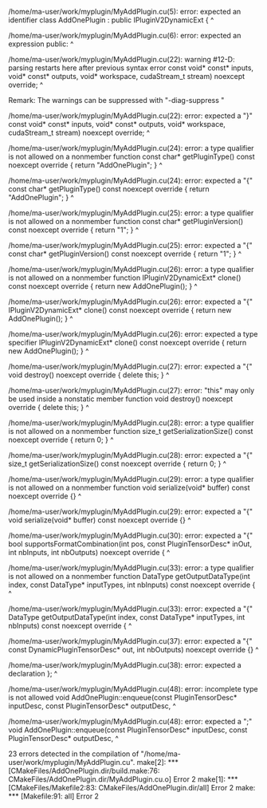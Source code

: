 /home/ma-user/work/myplugin/MyAddPlugin.cu(5): error: expected an identifier
  class AddOnePlugin : public IPluginV2DynamicExt {
  ^

/home/ma-user/work/myplugin/MyAddPlugin.cu(6): error: expected an expression
  public:
  ^

/home/ma-user/work/myplugin/MyAddPlugin.cu(22): warning #12-D: parsing restarts here after previous syntax error
                   const void* const* inputs, void* const* outputs, void* workspace, cudaStream_t stream) noexcept override;
                                                                                                                           ^

Remark: The warnings can be suppressed with "-diag-suppress <warning-number>"

/home/ma-user/work/myplugin/MyAddPlugin.cu(22): error: expected a "}"
                   const void* const* inputs, void* const* outputs, void* workspace, cudaStream_t stream) noexcept override;
                                                                                                                           ^

/home/ma-user/work/myplugin/MyAddPlugin.cu(24): error: a type qualifier is not allowed on a nonmember function
      const char* getPluginType() const noexcept override { return "AddOnePlugin"; }
                                  ^

/home/ma-user/work/myplugin/MyAddPlugin.cu(24): error: expected a "{"
      const char* getPluginType() const noexcept override { return "AddOnePlugin"; }
                                                 ^

/home/ma-user/work/myplugin/MyAddPlugin.cu(25): error: a type qualifier is not allowed on a nonmember function
      const char* getPluginVersion() const noexcept override { return "1"; }
                                     ^

/home/ma-user/work/myplugin/MyAddPlugin.cu(25): error: expected a "{"
      const char* getPluginVersion() const noexcept override { return "1"; }
                                                    ^

/home/ma-user/work/myplugin/MyAddPlugin.cu(26): error: a type qualifier is not allowed on a nonmember function
      IPluginV2DynamicExt* clone() const noexcept override { return new AddOnePlugin(); }
                                   ^

/home/ma-user/work/myplugin/MyAddPlugin.cu(26): error: expected a "{"
      IPluginV2DynamicExt* clone() const noexcept override { return new AddOnePlugin(); }
                                                  ^

/home/ma-user/work/myplugin/MyAddPlugin.cu(26): error: expected a type specifier
      IPluginV2DynamicExt* clone() const noexcept override { return new AddOnePlugin(); }
                                                                        ^

/home/ma-user/work/myplugin/MyAddPlugin.cu(27): error: expected a "{"
      void destroy() noexcept override { delete this; }
                              ^

/home/ma-user/work/myplugin/MyAddPlugin.cu(27): error: "this" may only be used inside a nonstatic member function
      void destroy() noexcept override { delete this; }
                                                ^

/home/ma-user/work/myplugin/MyAddPlugin.cu(28): error: a type qualifier is not allowed on a nonmember function
      size_t getSerializationSize() const noexcept override { return 0; }
                                    ^

/home/ma-user/work/myplugin/MyAddPlugin.cu(28): error: expected a "{"
      size_t getSerializationSize() const noexcept override { return 0; }
                                                   ^

/home/ma-user/work/myplugin/MyAddPlugin.cu(29): error: a type qualifier is not allowed on a nonmember function
      void serialize(void* buffer) const noexcept override {}
                                   ^

/home/ma-user/work/myplugin/MyAddPlugin.cu(29): error: expected a "{"
      void serialize(void* buffer) const noexcept override {}
                                                  ^

/home/ma-user/work/myplugin/MyAddPlugin.cu(30): error: expected a "{"
      bool supportsFormatCombination(int pos, const PluginTensorDesc* inOut, int nbInputs, int nbOutputs) noexcept override {
                                                                                                                   ^

/home/ma-user/work/myplugin/MyAddPlugin.cu(33): error: a type qualifier is not allowed on a nonmember function
      DataType getOutputDataType(int index, const DataType* inputTypes, int nbInputs) const noexcept override {
                                                                                      ^

/home/ma-user/work/myplugin/MyAddPlugin.cu(33): error: expected a "{"
      DataType getOutputDataType(int index, const DataType* inputTypes, int nbInputs) const noexcept override {
                                                                                                     ^

/home/ma-user/work/myplugin/MyAddPlugin.cu(37): error: expected a "{"
                           const DynamicPluginTensorDesc* out, int nbOutputs) noexcept override {}
                                                                                       ^

/home/ma-user/work/myplugin/MyAddPlugin.cu(38): error: expected a declaration
  };
  ^

/home/ma-user/work/myplugin/MyAddPlugin.cu(48): error: incomplete type is not allowed
  void AddOnePlugin::enqueue(const PluginTensorDesc* inputDesc, const PluginTensorDesc* outputDesc,
       ^

/home/ma-user/work/myplugin/MyAddPlugin.cu(48): error: expected a ";"
  void AddOnePlugin::enqueue(const PluginTensorDesc* inputDesc, const PluginTensorDesc* outputDesc,
                   ^

23 errors detected in the compilation of "/home/ma-user/work/myplugin/MyAddPlugin.cu".
make[2]: *** [CMakeFiles/AddOnePlugin.dir/build.make:76: CMakeFiles/AddOnePlugin.dir/MyAddPlugin.cu.o] Error 2
make[1]: *** [CMakeFiles/Makefile2:83: CMakeFiles/AddOnePlugin.dir/all] Error 2
make: *** [Makefile:91: all] Error 2
